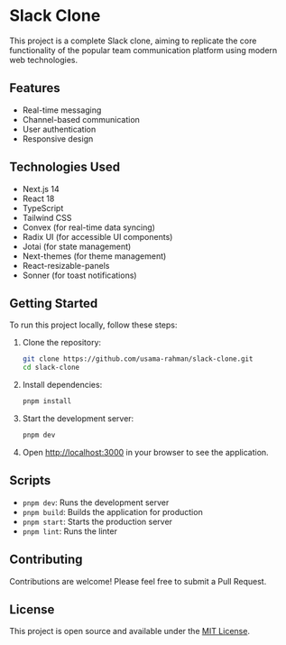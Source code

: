 # Slack Clone

This project is a complete Slack clone, aiming to replicate the core functionality of the popular team communication platform using modern web technologies.

## Features

- Real-time messaging
- Channel-based communication
- User authentication
- Responsive design

## Technologies Used

- Next.js 14
- React 18
- TypeScript
- Tailwind CSS
- Convex (for real-time data syncing)
- Radix UI (for accessible UI components)
- Jotai (for state management)
- Next-themes (for theme management)
- React-resizable-panels
- Sonner (for toast notifications)

## Getting Started

To run this project locally, follow these steps:

1. Clone the repository:

   ```bash
   git clone https://github.com/usama-rahman/slack-clone.git
   cd slack-clone
   ```

2. Install dependencies:

   ```bash
   pnpm install
   ```

3. Start the development server:

   ```bash
   pnpm dev
   ```

4. Open [http://localhost:3000](http://localhost:3000) in your browser to see the application.

## Scripts

- `pnpm dev`: Runs the development server
- `pnpm build`: Builds the application for production
- `pnpm start`: Starts the production server
- `pnpm lint`: Runs the linter

## Contributing

Contributions are welcome! Please feel free to submit a Pull Request.

## License

This project is open source and available under the [MIT License](LICENSE).
